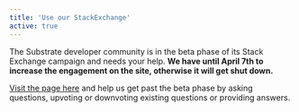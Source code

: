 ```yaml
---
title: 'Use our StackExchange'
active: true
---
```


The Substrate developer community is in the beta phase of its Stack Exchange campaign and needs your help. **We have until April 7th to increase the engagement on the site, otherwise it will get shut down.**

[Visit the page here](https://substrate.stackexchange.com/) and help us get past the beta phase by asking questions, upvoting or downvoting existing questions or providing answers.
